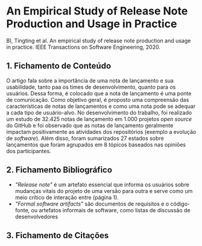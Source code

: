 # An Empirical Study of Release Note Production and Usage in Practice

BI, Tingting et al. An empirical study of release note production and usage in practice. IEEE Transactions on Software Engineering, 2020.

## 1. Fichamento de Conteúdo

O artigo fala sobre a importância de uma nota de lançamento e sua usabilidade, tanto paa os times de desenvolvimento, quanto para os usuários. Dessa forma, é colocado que a nota de lançamento é uma ponte de comunicação. Como objetivo geral, é proposto uma compreensão das características de notas de lançamentos e como uma nota pode se adequar a cada tipo de usuário-alvo. No desenvolvimento do trabalho, foi realizado um estudo de 32.425 notas de lançamento em 1.000 projetos *open source* do GitHub e foi observado que as notas de lançamento geralmente impactam positivamente as atividades dos repositórios (exemplo a evolução de *software*). Além disso, foram sumarizados 27 estados sobre lançamentos que foram agrupados em 8 tópicos baseados nas opiniões dos participantes.    

## 2. Fichamento Bibliográfico

- _"Release note"_ é um artefato essencial que informa os usuários sobre mudanças vitais do projeto de uma versão para outra e serve como um meio crítico de interação entre (página 1).
- _"Formal software artifacts"_ são documentos de requisitos e o código-fonte, ou artefatos informais de software, como listas de discussão de desenvolvedores

## 3. Fichamento de Citações